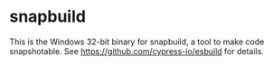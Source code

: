 # snapbuild

This is the Windows 32-bit binary for snapbuild, a tool to make code snapshotable. See https://github.com/cypress-io/esbuild for details.
